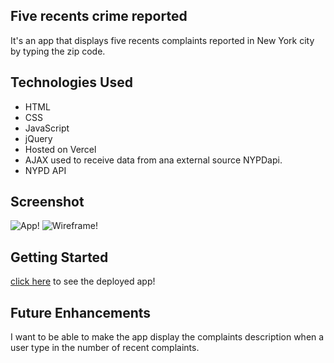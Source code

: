 Five recents crime reported
-------------------------------------------------------------------------------

It's an app that displays five recents complaints reported in New York city by typing the zip code.

Technologies Used
-------------------------------------------------------------------------------

- HTML
- CSS
- JavaScript
- jQuery
- Hosted on Vercel
- AJAX used to receive data from ana external source NYPDapi.
- NYPD API

Screenshot
-------------------------------------------------------------------------------
![App!](/Users/leesmacbookpro/Desktop/project-one/images/App.jpg)
![Wireframe!](//Users/leesmacbookpro/Desktop/project-one/images/Wireframe.jpg)


Getting Started
-------------------------------------------------------------------------------
 [click here](https://vercel.com/nypdapi/project-one) to see the deployed app!

Future Enhancements
-------------------------------------------------------------------------------
I want to be able to make the app display the complaints description when a user type in the number of recent complaints.















